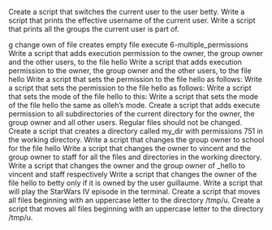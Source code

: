 Create a script that switches the current user to the user betty.
Write a script that prints the effective username of the current user.
Write a script that prints all the groups the current user is part of.


g
change own of file
creates empty file
execute
6-multiple_permissions
Write a script that adds execution permission to the owner, the group owner and the other users, to the file hello
Write a script that adds execution permission to the owner, the group owner and the other users, to the file hello
Write a script that sets the permission to the file hello as follows:
Write a script that sets the permission to the file hello as follows:
Write a script that sets the mode of the file hello to this:
Write a script that sets the mode of the file hello the same as olleh’s mode.
Create a script that adds execute permission to all subdirectories of the current directory for the owner, the group owner and all other users. Regular files should not be changed.
Create a script that creates a directory called my_dir with permissions 751 in the working directory.
Write a script that changes the group owner to school for the file hello
Write a script that changes the owner to vincent and the group owner to staff for all the files and directories in the working directory.
Write a script that changes the owner and the group owner of _hello to vincent and staff respectively
Write a script that changes the owner of the file hello to betty only if it is owned by the user guillaume.
Write a script that will play the StarWars IV episode in the terminal.
Create a script that moves all files beginning with an uppercase letter to the directory /tmp/u.
Create a script that moves all files beginning with an uppercase letter to the directory /tmp/u.
